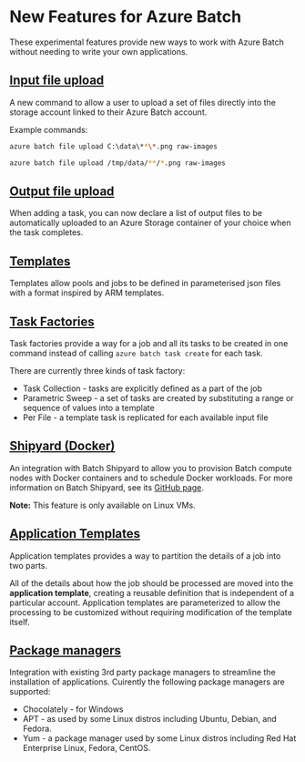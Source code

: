 # New Features for Azure Batch

These experimental features provide new ways to work with Azure Batch without needing to write your own applications.

## [Input file upload](inputFiles.md)

A new command to allow a user to upload a set of files directly into the storage account linked to their Azure Batch account.

Example commands:
```bash
azure batch file upload C:\data\**\*.png raw-images

azure batch file upload /tmp/data/**/*.png raw-images
```

## [Output file upload](outputFiles.md)

When adding a task, you can now declare a list of output files to be automatically uploaded to an Azure Storage container of your choice when the task completes.

## [Templates](templates.md)

Templates allow pools and jobs to be defined in parameterised json files with a format inspired by ARM templates.

## [Task Factories](taskFactories.md)

Task factories provide a way for a job and all its tasks to be created in one command instead
of calling `azure batch task create` for each task.

There are currently three kinds of task factory:

* Task Collection - tasks are explicitly defined as a part of the job
* Parametric Sweep - a set of tasks are created by substituting a range or sequence of values into a template 
* Per File - a template task is replicated for each available input file 

## [Shipyard (Docker)](shipyard.md)

An integration with Batch Shipyard to allow you to provision Batch compute nodes with Docker containers and to schedule Docker workloads. For more information on Batch Shipyard, see its [GitHub page](https://github.com/azure/batch-shipyard).

**Note:** This feature is only available on Linux VMs.

## [Application Templates](application-templates.md)

Application templates provides a way to partition the details of a job into two parts.

All of the details about how the job should be processed are moved into the **application template**, creating a reusable definition that is independent of a particular account. Application templates are parameterized to allow the processing to be customized without requiring modification of the template itself.

## [Package managers](packages.md)

Integration with existing 3rd party package managers to streamline the installation of applications. Cuirently the following package managers are supported:

* Chocolately - for Windows
* APT - as used by some Linux distros including Ubuntu, Debian, and Fedora. 
* Yum - a package manager used by some Linux distros including  Red Hat Enterprise Linux, Fedora, CentOS. 

